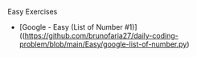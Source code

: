 Easy Exercises

- [Google - Easy (List of Number #1)]((https://github.com/brunofaria27/daily-coding-problem/blob/main/Easy/google-list-of-number.py)
